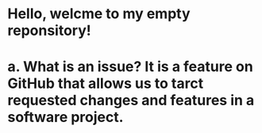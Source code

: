 Hello, welcme to my empty reponsitory!
============================
a. What is an issue?
It is a feature on GitHub that allows  us to tarct requested changes and features in a software project.
=============